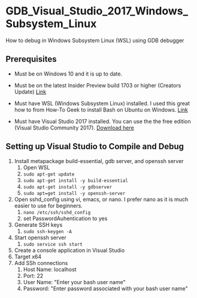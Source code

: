# GDB_Visual_Studio_2017_Windows_Subsystem_Linux
How to debug in Windows Subsystem Linux (WSL) using GDB debugger

## Prerequisites
* Must be on Windows 10 and it is up to date.

* Must be on the latest Insider Preview build 1703 or higher (Creators Update) [Link](https://insider.windows.com/Install/PC)

* Must have WSL (Windows Subsystem Linux) installed. I used this great how to from How-To Geek to install Bash on Ubuntu on Windows. [Link](https://www.howtogeek.com/249966/how-to-install-and-use-the-linux-bash-shell-on-windows-10/)

* Must have Visual Studio 2017 installed. You can use the the free edition (Visual Studio Community 2017). [Download here](https://www.visualstudio.com/downloads/)

## Setting up Visual Studio to Compile and Debug 

1. Install metapackage build-essential, gdb server, and openssh server
	1. Open WSL
	2. `sudo apt-get update`
	3. `sudo apt-get install -y build-essential`
	4. `sudo apt-get install -y gdbserver`
	5. `sudo apt=get install -y openssh-server`
2. Open sshd_config using vi, emacs, or nano. I prefer nano as it is much easier to use for beginners.
	1. `nano /etc/ssh/sshd_config`
	2. set PasswordAuhentication to yes
3. Generate SSH keys
	1. `sudo ssh-keygen -A`
4. Start openssh server
	1. `sudo service ssh start`
5. Create a console application in Visual Studio
6. Target x64
7. Add SSh connections
	1. Host Name: localhost
	2. Port: 22
	3. User Name: "Enter your bash user name"
	4. Password: "Enter password associated with your bash user name"
